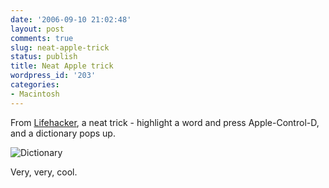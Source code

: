 ```yaml
---
date: '2006-09-10 21:02:48'
layout: post
comments: true
slug: neat-apple-trick
status: publish
title: Neat Apple trick
wordpress_id: '203'
categories:
- Macintosh
---
```


From [Lifehacker](http://www.lifehacker.com/software/mac-os-x/how-to-use-apple-os-xs-builtin-dictionary-199108.php), a neat trick - highlight a word and press Apple-Control-D, and a dictionary pops up.


![Dictionary](http://www.lifehacker.com/assets/resources/2006/09/os%20x%20dictionary.png)

 
Very, very, cool.
